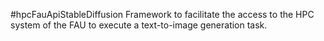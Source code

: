 #hpcFauApiStableDiffusion
Framework to facilitate the access to the HPC system of the FAU to execute a text-to-image generation task.
